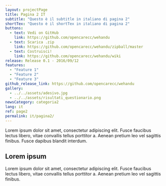 ```yaml
---
layout: projectPage
title: Pagina 2 IT
subtitle: "Questo è il subtitle in italiano di pagina 2"
shortTex: "Questo è il shortTex in italiano di pagina 2"
buttons:
  - text: Vedi on GitHub
    link: https://github.com/opencarecc/wehandu
  - text: Scarica .zip
    link: https://github.com/opencarecc/wehandu/zipball/master
  - text: Costruisci!
    link: https://github.com/opencarecc/wehandu/wiki
release: Release 0.1 - 2016/09/12
features:
  - "Feature 1"
  - "Feature 2"
  - "Feature 3"
github_release_link: https://github.com/opencarecc/wehandu
gallery:
  - ../../assets/adesivo.jpg
  - ../../assets/risultati_questionario.png
newsCategory: categoria2
lang: it
ref: page2
permalink: it/pagina2/
---
```


Lorem ipsum dolor sit amet, consectetur adipiscing elit. Fusce faucibus lectus libero, vitae convallis tellus porttitor a. Aenean pretium leo vel sagittis finibus. Fusce dapibus blandit interdum.

## Lorem ipsum
Lorem ipsum dolor sit amet, consectetur adipiscing elit. Fusce faucibus lectus libero, vitae convallis tellus porttitor a. Aenean pretium leo vel sagittis finibus.